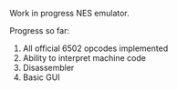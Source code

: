 Work in progress NES emulator.

Progress so far:

1. All official 6502 opcodes implemented
2. Ability to interpret machine code
3. Disassembler
4. Basic GUI
